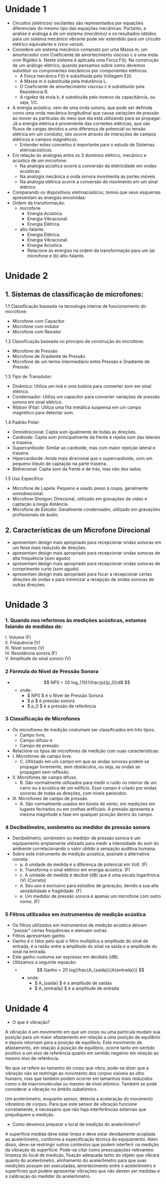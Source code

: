 # Unidade 1

- Circuitos _(elétricos)_ oscilantes são representados por equações diferenciais do mesmo tipo das equações mecânicas. Portanto, a análise é análoga à de um sistema _(mecânico)_ e os resultados obtidos para um sistema mecânico vibrante pode ser estendido para um circuito elétrico equivalente e _(vice-versa_). 
- Considere um sistema mecânico composto por uma Massa m, um amortecedor com Coeficiente de amortecimento viscoso c e uma mola com Rigidez k. Neste sistema é aplicada uma Força F(t). Na construção de um análogo elétrico, quando pensamos sobre como devemos substituir os componentes mecânicos por componentes elétricos:
    - A Força mecânica F(t) é substituída pela Voltagem E(t).
    - A Massa m é substituída pela Indutância L.
    - O Coeficiente de amortecimento viscoso c é substituído pela Resistência R.
    - A rigidez da mola k, é substituída pelo inverso da capacitância, ou seja, 1/C.
- A energia acústica, vem de uma onda sonora, que pode ser definida como uma onda mecânica longitudinal que causa variações de pressão ao mover as partículas do meio que ela está utilizando para se propagar. Já a energia elétrica é proveniente das correntes elétricas, que são fluxos de cargas devidos a uma diferença de potencial ou tensão elétrica em um condutor, isto ocorre através de interações de campos elétricos e campos magnéticos.
    - Entender estes conceitos é importante para o estudo de Sistemas eletroacústicos.
- Em relação às analogias entre os 3 domínios elétrico, mecânico e acústico de um microfone:
    - Na analogia acústica ocorre a conversão da eletricidade em ondas acústicas.
    - Na analogia mecânica a onda sonora movimenta as partes móveis
    - Na analogia elétrica ocorre a conversão do movimento em um sinal elétrico.
- Comparando os dispositivos eletroacústicos, temos que seus esquemas apresentam as energias envolvidas:
- Ordem da transformação:
    - microfone
        - Energia Acústica.
        - Energia Vibracional.
        - Energia Elétrica.
    - alto-falante.
        - Energia Elétrica.
        - Energia Vibracional.
        - Energia Acústica.
        - Relacione as energias na ordem da transformação para um (a) microfone e (b) alto-falante.

# Unidade 2

## 1. Sistemas de classificação de microfones:

1.1 Classificação baseada na tecnologia interna de funcionamento do microfone:
- Microfone com Capacitor
- Microfone com Indutor
- Microfone com Resistor

1.2 Classificação baseada no princípio de construção do microfone:
- Microfone de Pressão
- Microfone de Gradiente de Pressão
- Microfone de um termo intermediário entre Pressão e Gradiente de Pressão

1.3 Tipo de Transdutor:
- Dinâmico: Utiliza um ímã e uma bobina para converter som em sinal elétrico.
- Condensador: Utiliza um capacitor para converter variações de pressão sonora em sinal elétrico.
- Ribbon (Fita): Utiliza uma fita metálica suspensa em um campo magnético para detectar som.

1.4 Padrão Polar:
- Omnidirecional: Capta som igualmente de todas as direções.
- Cardioide: Capta som principalmente da frente e rejeita som das laterais e traseira.
- Supercardioide: Similar ao cardioide, mas com maior rejeição lateral e traseira.
- Hipercardioide: Ainda mais direcional que o supercardioide, com um pequeno lóbulo de captação na parte traseira.
- Bidirecional: Capta som da frente e de trás, mas não dos lados.

1.5 Uso Específico:
- Microfone de Lapela: Pequeno e usado preso à roupa, geralmente omnidirecional.
- Microfone Shotgun: Direcional, utilizado em gravações de vídeo e captação a longa distância.
- Microfone de Estúdio: Geralmente condensador, utilizado em gravações profissionais de áudio.

## 2. Características de um Microfone Direcional
- apresentam design mais apropriado para recepcionar ondas sonoras em um feixe mais reduzido de direções.
- apresentam design mais apropriado para recepcionar ondas sonoras de alta frequência (som agudo)
- apresentam design mais apropriado para recepcionar ondas sonoras de comprimento curto (som agudo)
- apresentam design mais apropriado para focar a recepcionar certas direções de ondas e para minimizar a recepção de ondas sonoras de outras direções.


# Unidade 3

### 1. Quando nos referimos às medições acústicas, estamos falando de medidas de:
I. Volume (F)  
II. Frequência (V)  
III. Nível sonoro (V)  
IV. Resistência sonora (F)  
V. Amplitude do sinal sonoro (V)  

### 2 Fórmula do Nível de Pressão Sonora
- $$ NPS = 20 log_{10}(\frac{p}{p_0})dB $$
    - onde:
        - $ NPS $ é o Nível de Pressão Sonora
        - $ p $ é pressão sonora
        - $ p_0 $ é a pressão de referência

### 3 Classificação de Microfones
- Os microfones de medição costumam ser classificados em três tipos:
    - Campo livre,
    - Campo difuso e 
    - Campo de pressão.  
- Relacione os tipos de microfones de medição com suas características:  
- I. Microfones de campo livre.
    - C. Utilizado em um campo em que as ondas sonoras podem se propagar livremente, sem obstáculos, ou seja, as ondas se propagam sem reflexão.
- II. Microfones de campo difuso.
    - B. São normalmente utilizados para medir o ruído no interior de um carro ou a acústica de um edifício. Esse campo é criado por ondas sonoras de todas as direções, com níveis parecidos.
- III. Microfones de campo de pressão.
    - A. São normalmente usados em túneis de vento, em medições em lugares fechados ou em orelhas artificiais. A pressão apresenta a mesma magnitude e fase em qualquer posição dentro do campo.

### 4 Decibelímetro, sonômetro ou medidor de pressão sonora
- Decibelímetro, sonômetro ou medidor de pressão sonora é um equipamento amplamente utilizado para medir a intensidade do som do ambiente correlacionando o valor obtido à sensação auditiva humana.  
- Sobre este instrumento de medição acústica, assinale a alternativa correta:  
    - a. A unidade de medida é a diferença de potencial em Volt. (F)
    - b. Transforma o sinal elétrico em energia acústica. (F)
    - c. A unidade de medida é decibel (dB) que é uma escala logarítmica. (V) (Correto)
    - d. Seu uso é exclusivo para estúdios de gravação, devido a sua alta sensibilidade e fragilidade. (F)
    - e. Um medidor de pressão sonora é apenas um microfone com outro nome. (F)

### 5 Filtros utilizados em instrumentos de medição acústica
- Os filtros utilizados em instrumentos de medição acústica deixam “passar” certas frequências e atenuam outras.
- Filtros apresentam ganho. 
- Ganho é o fator pelo qual o filtro multiplica a amplitude do sinal de entrada, é a razão entre a amplitude do sinal na saída e a amplitude do sinal na entrada. 
- Este ganho costuma ser expresso em decibéis (dB).
- Utilizamos a seguinte equação:
    - $$ Ganho = 20 log(\frac{A_{saída}}{A{entrada}}) $$
        - onde:
            - $ A_{saída} $ é a amplitude de saídas
            - $ A_{entrada} $ é a amplitude de entrada
            

# Unidade 4
- O que é vibração?
  
A vibração é um movimento em que um corpo ou uma partícula mudam sua posição para um maior afastamento em relação a uma posição de equilíbrio e depois retornam para a posição de equilíbrio. Este movimento de afastamento, em relação à posição de equilíbrio, ocorre tanto em sentido positivo a um eixo de referência quanto em sentido negativo em relação ao mesmo eixo de referência.
  
No que se refere ao tamanho do corpo que vibra, pode-se dizer que a vibração não se restringe ao movimento dos corpos visíveis ao olho humano, mas que também podem ocorrer em tamanhos mais reduzidos como o de macromoléculas ou mesmo de nível atômico. Também se pode considerar a vibração no âmbito subatômico.
  
Um acelerômetro, enquanto sensor, detecta a aceleração do movimento vibratório de corpos. Para que este sensor de vibração funcione corretamente, é necessário que não haja interferências externas  que prejudiquem a medição.
  
- Como devemos preparar o local de medição do acelerômetro?  

A superfície medida deve estar limpa e deve estar devidamente acoplada ao acelerômetro, conforme a especificação técnica do equipamento. Além disso, deve-se restringir outros contextos que podem interferir na medição da vibração da superfície. Pode-se citar como preocupações relevantes: limpeza do local de medição, fixação adequada tanto do objeto que vibrará quanto do acelerômetro, alinhamento do acelerômetro para que suas medições possam ser executadas, amortecimento entre o acelerômetro e superfícies que podem apresentar vibrações que não devem ser medidas e a calibração do medidor do acelerômetro.
